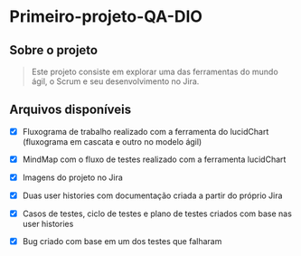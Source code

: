 # Primeiro-projeto-QA-DIO

## **Sobre o projeto**
> Este projeto consiste em explorar uma das ferramentas do mundo ágil, o Scrum e seu desenvolvimento no Jira.


## **Arquivos disponíveis**

* [X]  Fluxograma de trabalho realizado com a ferramenta do lucidChart (fluxograma em cascata e outro no modelo ágil)
* [X]  MindMap com o fluxo de testes realizado com a ferramenta lucidChart
* [X]  Imagens do projeto no Jira
* [X]  Duas user histories com documentação criada a partir do próprio Jira
* [X]  Casos de testes, ciclo de testes e plano de testes criados com base nas user histories
* [X]  Bug criado com base em um dos testes que falharam



 
